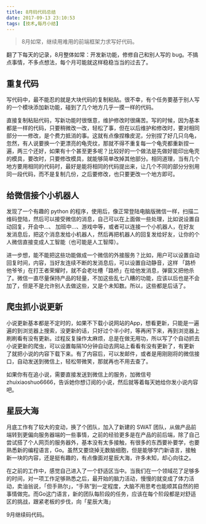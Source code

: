 ```yaml
---
title: 8月码代码总结
date: 2017-09-13 23:10:53
tags: [技术,每月小结]
---
```

> 8月如常，继续用难用的前端框架力求写好代码。

<!-- more -->

翻了下每天的记录，8月整体如常：开发新功能，修修自己和别人写的 bug。不搞点事情，不多点想法，每个月可能就这样稳稳当当的过去了。

## 重复代码
写代码中，最不能忍的就是大块代码的复制粘贴。很不幸，有个任务要基于别人写的一个模块添加新功能，碰到了几个地方几乎一摸一样的代码。

直接复制粘贴代码，写新功能时很惬意，维护修改时很痛苦。写的时候，因为基本都是一样的代码，只要稍微改一改，轻松了事，但在以后维护和修改时，要对相同部分一一修改，是个费力抵消的事。这就有点像捏橡皮泥，分别捏了好几只乌龟，忽然，有人说要换一个更漂亮的龟壳纹，那就不得不重复每一个龟壳都重新捏一遍，两三个还好，如果有十个甚至更多呢？比较好的一个做法是先做好能印出龟壳的模具，要改时，只要修改模具，就能够简单改掉其他部分。相同道理，当有几个地方要用相同的代码时，最好是能将相同的代码提出来，让几个不同的部分分别用同一段代码，而不是复制几份，之后要修改，也只要更改一个地方即可。

## 给微信接个小机器人
发现了一个有趣的 python 的程序，使用后，像正常登陆电脑版微信一样，扫描二维码登陆，然后可以接受微信的消息，自己可以在上面做一些处理，比如说设置自动回复，开会中...、 加班中...、游戏中等，或者可以连接一个小机器人，在好友发消息后，把这个消息发给小机器人，然后再把机器人的回复发给好友，让你的个人微信直接变成人工智能（也可能是人工智障）。

进一步想，能不能把这些功能做成一个微信的外接服务？比如，用户可以设置自动回复时间，内容，当好友连续不断的发消息后，可以设置自动静音，这样 「路桥他爷爷」在打王者荣耀时，就不会老吐槽「路桥」在给他发消息，弹窗又把他杀了。微信一直尽量保持产品的轻量，不加这些乱七八糟的功能，应该以后也是不会加了，但是不是允许别人去做这些，又是个未知数。所以，这些都是后话了。

## 爬虫抓小说更新
小说更新基本都是不定时的，如果不下载小说网站的App，想看更新，只能是一遍遍的到浏览器上搜索，没更新的话，只好过个半小时，等再闲下来，再到浏览器上刷刷看有没有更新。过程反复操作太麻烦，总是在做无用功，所以写了个自动抓去小说更新的爬虫，可以设置每隔10分钟自动去网站上看看有没有更新了，有更新了就把小说的内容下载下来。有了内容后，可以发邮件，或者是用刚刚将的微信接口，自动发送到微信上，轻松带微笑，那就再也不用去查了。

如果你有在追小说，需要直接发送到微信上的服务，加微信号 zhuixiaoshuo6666，告诉她你想订阅的小说，然后就等着每天她给你发小说内容吧。

## 星辰大海
月底工作有了较大的变动，换了个团队，加入了新建的 SWAT 团队，从做产品前端转到更偏向服务器端的一些事情，之前的经验更多是在产品的前后端，除了自己尝试搭了个人网页的服务器外，基本没有太多接触，有很多的东西要补要学，也要熟悉新的编程语言，Go。虽然又要烧掉无数脑细胞，但是能够学门新语言，接触新一块的内容，还是挺有趣的，有点像面对星辰大海，许多未知，却心向往之。

在之前的工作中，感觉自己进入了一个舒适区当中。当我们在一个领域花了足够多的时间，对一项工作足够熟悉之后，最开始的脑力活动，慢慢的就变成了体力活动，卖油翁说，「但手熟尔」，“手熟”到一定程度，大脑不用思考也能顺其自然的把事情做完。而Go这门语言，新的团队每阶段的任务，应该在每个阶段都是对舒适区的挑战，跟紧老板的步伐，向「星辰大海」

9月继续码代码。
